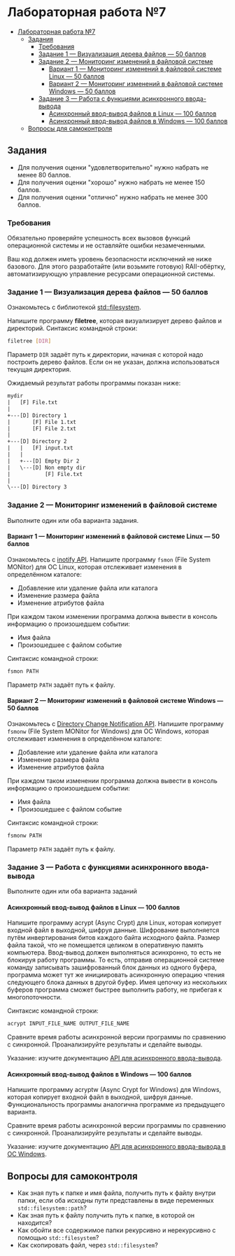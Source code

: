 # Лабораторная работа №7

- [Лабораторная работа №7](#лабораторная-работа-7)
  - [Задания](#задания)
    - [Требования](#требования)
    - [Задание 1 — Визуализация дерева файлов — 50 баллов](#задание-1--визуализация-дерева-файлов--50-баллов)
    - [Задание 2 — Мониторинг изменений в файловой системе](#задание-2--мониторинг-изменений-в-файловой-системе)
      - [Вариант 1 — Мониторинг изменений в файловой системе Linux — 50 баллов](#вариант-1--мониторинг-изменений-в-файловой-системе-linux--50-баллов)
      - [Вариант 2 — Мониторинг изменений в файловой системе Windows — 50 баллов](#вариант-2--мониторинг-изменений-в-файловой-системе-windows--50-баллов)
    - [Задание 3 — Работа с функциями асинхронного ввода-вывода](#задание-3--работа-с-функциями-асинхронного-ввода-вывода)
      - [Асинхронный ввод-вывод файлов в Linux — 100 баллов](#асинхронный-ввод-вывод-файлов-в-linux--100-баллов)
      - [Асинхронный ввод-вывод файлов в Windows — 100 баллов](#асинхронный-ввод-вывод-файлов-в-windows--100-баллов)
  - [Вопросы для самоконтроля](#вопросы-для-самоконтроля)

## Задания

- Для получения оценки "удовлетворительно" нужно набрать не менее 80 баллов.
- Для получения оценки "хорошо" нужно набрать не менее 150 баллов.
- Для получения оценки "отлично" нужно набрать не менее 300 баллов.

### Требования

Обязательно проверяйте успешность всех вызовов функций операционной системы и не оставляйте ошибки незамеченными.

Ваш код должен иметь уровень безопасности исключений не ниже базового.
Для этого разработайте (или возьмите готовую) RAII-обёртку, автоматизирующую
управление ресурсами операционной системы.

### Задание 1 — Визуализация дерева файлов — 50 баллов

Ознакомьтесь с библиотекой [std::filesystem](https://en.cppreference.com/w/cpp/filesystem).

Напишите программу **filetree**, которая визуализирует дерево файлов и директорий.
Синтаксис командной строки:

```sh
filetree [DIR]
```

Параметр `DIR` задаёт путь к директории, начиная с которой надо построить дерево файлов.
Если он не указан, должна использоваться текущая директория.

Ожидаемый результат работы программы показан ниже:

```txt
mydir
|   [F] File.txt
|
+---[D] Directory 1
|       [F] File 1.txt
|       [F] File 2.txt
|
+---[D] Directory 2
|   |   [F] input.txt
|   |
|   +---[D] Empty Dir 2
|   \---[D] Non empty dir
|           [F] File.txt
|
\---[D] Directory 3
```

### Задание 2 — Мониторинг изменений в файловой системе

Выполните один или оба варианта задания.

#### Вариант 1 — Мониторинг изменений в файловой системе Linux — 50 баллов

Ознакомьтесь с [inotify API](https://man7.org/linux/man-pages/man7/inotify.7.html).
Напишите программу `fsmon` (File System MONitor) для ОС Linux,
которая отслеживает изменения в определённом каталоге:

- Добавление или удаление файла или каталога
- Изменение размера файла
- Изменение атрибутов файла

При каждом таком изменении программа должна вывести в консоль информацию о произошедшем событии:

- Имя файла
- Произошедшее с файлом событие

Синтаксис командной строки:

```bash
fsmon PATH
```

Параметр `PATH` задаёт путь к файлу.

#### Вариант 2 — Мониторинг изменений в файловой системе Windows — 50 баллов

Ознакомьтесь с [Directory Change Notification API](https://learn.microsoft.com/en-us/windows/win32/fileio/obtaining-directory-change-notifications).
Напишите программу `fsmonw` (File System MONitor for Windows) для ОС Windows,
которая отслеживает изменения в определённом каталоге:

- Добавление или удаление файла или каталога
- Изменение размера файла
- Изменение атрибутов файла

При каждом таком изменении программа должна вывести в консоль информацию о произошедшем событии:

- Имя файла
- Произошедшее с файлом событие

Синтаксис командной строки:

```bash
fsmonw PATH
```

Параметр `PATH` задаёт путь к файлу.

### Задание 3 — Работа с функциями асинхронного ввода-вывода

Выполните один или оба варианта заданий

#### Асинхронный ввод-вывод файлов в Linux — 100 баллов

Напишите программу acrypt (Async Crypt) для Linux, которая копирует входной файл в выходной,
шифруя данные. Шифрование выполняется путём инвертирования битов каждого байта исходного файла.
Размер файла такой, что не помещается целиком в оперативную память компьютера.
Ввод-вывод должен выполняться асинхронно, то есть не блокируя работу программы.
То есть, отправив операционной системе команду записывать зашифрованный блок данных из одного буфера,
программа может тут же инициировать асинхронную операцию чтения следующего блока данных в другой буфер.
Имея цепочку из нескольких буферов программа сможет быстрее выполнить работу, не прибегая к многопоточности.

Синтаксис командной строки:

```bash
acrypt INPUT_FILE_NAME OUTPUT_FILE_NAME
```

Сравните время работы асинхронной версии программы по сравнению с синхронной. Проанализируйте результаты и сделайте выводы.

Указание: изучите документацию [API для асинхронного ввода-вывода](https://man7.org/linux/man-pages/man7/aio.7.html).

#### Асинхронный ввод-вывод файлов в Windows — 100 баллов

Напишите программу acryptw (Async Crypt for Windows) для Windows, которая копирует входной файл в выходной,
шифруя данные. Функциональность программы аналогична программе из предыдущего варианта.

Сравните время работы асинхронной версии программы по сравнению с синхронной. Проанализируйте результаты и сделайте выводы.

Указание: изучите документацию
[API для асинхронного ввода-вывода в ОС Windows](https://learn.microsoft.com/en-us/windows/win32/fileio/synchronous-and-asynchronous-i-o).

## Вопросы для самоконтроля

- Как зная путь к папке и имя файла, получить путь к файлу внутри папки, если оба исходны пути представлены
  в виде переменных `std::filesystem::path`?
- Как зная путь к файлу получить путь к папке, в которой он находится?
- Как обойти все содержимое папки рекурсивно и нерекурсивно с помощью `std::filesystem`?
- Как скопировать файл, через `std::filesystem`?
